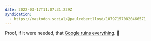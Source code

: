 ```yaml
---
date: 2022-03-17T11:07:31.229Z
syndication:
  - https://mastodon.social/@paulrobertlloyd/107971570820466571
---
```


Proof, if it were needed, that [Google ruins everything](https://www.mclaren.com/racing/team/mclaren-racing-announces-major-multi-year-partnership-google/). 🤢

